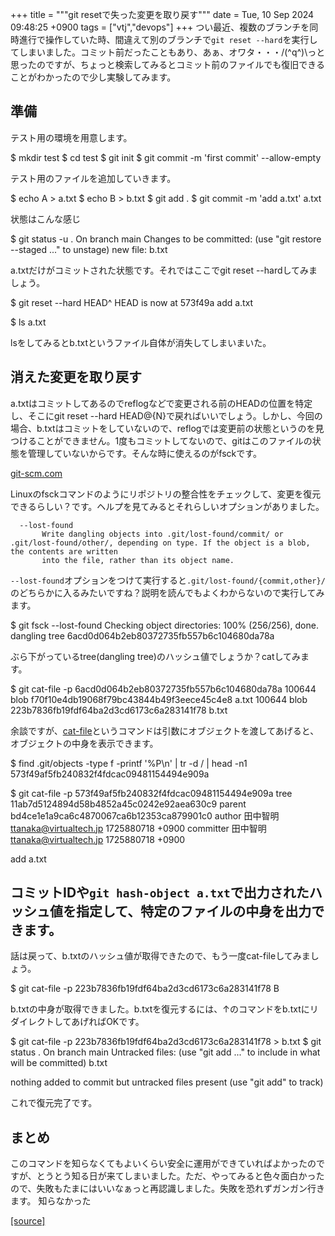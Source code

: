 +++
title = """git resetで失った変更を取り戻す"""
date = Tue, 10 Sep 2024 09:48:25 +0900
tags = ["vtj","devops"]
+++
つい最近、複数のブランチを同時進行で操作していた時、間違えて別のブランチで`git reset --hard`を実行してしまいました。コミット前だったこともあり、あぁ、オワタ・・・/(^q^)\\っと思ったのですが、ちょっと検索してみるとコミット前のファイルでも復旧できることがわかったので少し実験してみます。

準備
--

テスト用の環境を用意します。

$ mkdir test
$ cd test
$ git init
$ git commit -m 'first commit' --allow-empty

テスト用のファイルを追加していきます。

$ echo A > a.txt
$ echo B > b.txt
$ git add .
$ git commit -m 'add a.txt' a.txt

状態はこんな感じ

$ git status -u .
On branch main
Changes to be committed:
  (use "git restore --staged <file>..." to unstage)
        new file:   b.txt

a.txtだけがコミットされた状態です。それではここでgit reset --hardしてみましょう。

$ git reset --hard HEAD^
HEAD is now at 573f49a add a.txt

$ ls
a.txt

lsをしてみるとb.txtというファイル自体が消失してしまいまいた。

消えた変更を取り戻す
----------

a.txtはコミットしてあるのでreflogなどで変更される前のHEADの位置を特定し、そこにgit reset --hard HEAD@{N}で戻ればいいでしょう。しかし、今回の場合、b.txtはコミットをしていないので、reflogでは変更前の状態というのを見つけることができません。1度もコミットしてないので、gitはこのファイルの状態を管理していないからです。そんな時に使えるのがfsckです。

[git-scm.com](https://git-scm.com/docs/git-fsck/en)

Linuxのfsckコマンドのようにリポジトリの整合性をチェックして、変更を復元できるらしい？です。ヘルプを見てみるとそれらしいオプションがありました。

      --lost-found
           Write dangling objects into .git/lost-found/commit/ or .git/lost-found/other/, depending on type. If the object is a blob, the contents are written
           into the file, rather than its object name.

`--lost-found`オプションをつけて実行すると`.git/lost-found/{commit,other}/`のどちらかに入るみたいですね？説明を読んでもよくわからないので実行してみます。

$ git fsck --lost-found
Checking object directories: 100% (256/256), done.
dangling tree 6acd0d064b2eb80372735fb557b6c104680da78a

ぶら下がっているtree(dangling tree)のハッシュ値でしょうか？catしてみます。

$ git cat-file -p 6acd0d064b2eb80372735fb557b6c104680da78a
100644 blob f70f10e4db19068f79bc43844b49f3eece45c4e8    a.txt
100644 blob 223b7836fb19fdf64ba2d3cd6173c6a283141f78    b.txt

余談ですが、[cat-file](https://git-scm.com/docs/git-cat-file)というコマンドは引数にオブジェクトを渡してあげると、オブジェクトの中身を表示できます。

$ find .git/objects -type f -printf '%P\\n' | tr -d / | head -n1
573f49af5fb240832f4fdcac09481154494e909a

$ git cat-file -p 573f49af5fb240832f4fdcac09481154494e909a
tree 11ab7d5124894d58b4852a45c0242e92aea630c9
parent bd4ce1e1a9ca6c4870067ca6b12353ca879901c0
author 田中智明 <ttanaka@virtualtech.jp> 1725880718 +0900
committer 田中智明 <ttanaka@virtualtech.jp> 1725880718 +0900

add a.txt

コミットIDや`git hash-object a.txt`で出力されたハッシュ値を指定して、特定のファイルの中身を出力できます。
-----------------------------------------------------------------

話は戻って、b.txtのハッシュ値が取得できたので、もう一度cat-fileしてみましょう。

$ git cat-file -p 223b7836fb19fdf64ba2d3cd6173c6a283141f78
B

b.txtの中身が取得できました。b.txtを復元するには、↑のコマンドをb.txtにリダイレクトしてあげればOKです。

$ git cat-file -p 223b7836fb19fdf64ba2d3cd6173c6a283141f78 > b.txt
$ git status .
On branch main
Untracked files:
  (use "git add <file>..." to include in what will be committed)
        b.txt

nothing added to commit but untracked files present (use "git add" to track)

これで復元完了です。

まとめ
---

このコマンドを知らなくてもよいくらい安全に運用ができていればよかったのですが、とうとう知る日が来てしまいました。ただ、やってみると色々面白かったので、失敗もたまにはいいなぁっと再認識しました。失敗を恐れずガンガン行きます。 知らなかった

[[source]](https://devops-blog.virtualtech.jp/entry/20240910/1725929305)
